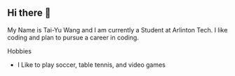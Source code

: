 ## Hi there 👋
My Name is Tai-Yu Wang and I am currently a Student at Arlinton Tech. I like coding and plan to pursue a career in coding.

Hobbies

- I Like to play soccer, table tennis, and video games
<!--
**Tai-YuWang/Tai-YuWang** is a ✨ _special_ ✨ repository because its `README.md` (this file) appears on your GitHub profile.

Here are some ideas to get you started:

- 🔭 I’m currently working on ...
- 🌱 I’m currently learning ...
- 👯 I’m looking to collaborate on ...
- 🤔 I’m looking for help with ...
- 💬 Ask me about ...
- 📫 How to reach me: ...
- 😄 Pronouns: ...
- ⚡ Fun fact: ...
-->
